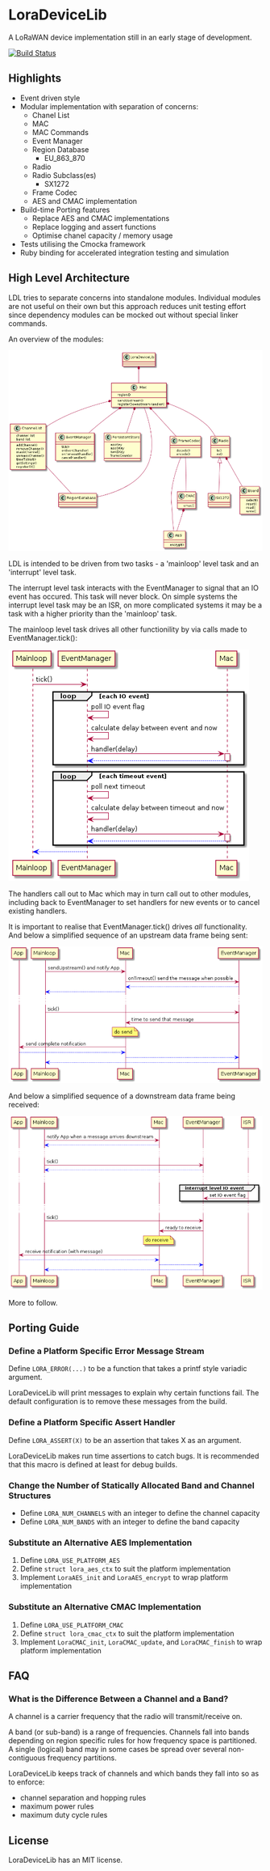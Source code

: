 LoraDeviceLib
=============

A LoRaWAN device implementation still in an early stage of development.

[![Build Status](https://travis-ci.org/cjhdev/lora_device_lib.svg?branch=master)](https://travis-ci.org/cjhdev/lora_device_lib)

## Highlights

- Event driven style
- Modular implementation with separation of concerns:
    - Chanel List
    - MAC
    - MAC Commands
    - Event Manager
    - Region Database
        - EU_863_870
    - Radio
    - Radio Subclass(es)
        - SX1272
    - Frame Codec
    - AES and CMAC implementation
- Build-time Porting features
    - Replace AES and CMAC implementations
    - Replace logging and assert functions
    - Optimise chanel capacity / memory usage
- Tests utilising the Cmocka framework
- Ruby binding for accelerated integration testing and simulation

## High Level Architecture

LDL tries to separate concerns into standalone modules. Individual modules are not useful
on their own but this approach reduces unit testing effort since dependency modules can be
mocked out without special linker commands.

An overview of the modules:

![image missing](doc/plantuml/modules.png "LoraDeviceLib Modules")

LDL is intended to be driven from two tasks - a 'mainloop' level task and an 'interrupt' level task.

The interrupt level task interacts with the EventManager to signal that an IO event has occured. This task will
never block. On simple systems the interrupt level task may be an ISR, on more complicated systems it may be a task with a higher priority
than the 'mainloop' task.

The mainloop level task drives all other functionility by via calls made to EventManager.tick():

![image missing](doc/plantuml/event_tick.png "EventManger Tick")

The handlers call out to Mac which may in turn call out to other modules, including back to EventManager
to set handlers for new events or to cancel existing handlers.

It is important to realise that EventManager.tick() drives _all_ functionality. And below a simplified sequence 
of an upstream data frame being sent:

![image missing](doc/plantuml/tick_upstream.png "Upstream")

And below a simplified sequence of a downstream data frame being received:

![image missing](doc/plantuml/tick_downstream.png "Downstream")

More to follow.

## Porting Guide

### Define a Platform Specific Error Message Stream

Define `LORA_ERROR(...)` to be a function that takes a printf style variadic argument.

LoraDeviceLib will print messages to explain why certain functions fail. The
default configuration is to remove these messages from the build.

### Define a Platform Specific Assert Handler

Define `LORA_ASSERT(X)` to be an assertion that takes X as an argument.

LoraDeviceLib makes run time assertions to catch bugs. It is recommended
that this macro is defined at least for debug builds.

### Change the Number of Statically Allocated Band and Channel Structures

- Define `LORA_NUM_CHANNELS` with an integer to define the channel capacity
- Define `LORA_NUM_BANDS` with an integer to define the band capacity

### Substitute an Alternative AES Implementation

1. Define `LORA_USE_PLATFORM_AES`
2. Define `struct lora_aes_ctx` to suit the platform implementation
3. Implement `LoraAES_init` and `LoraAES_encrypt` to wrap platform implementation

### Substitute an Alternative CMAC Implementation

1. Define `LORA_USE_PLATFORM_CMAC`
2. Define `struct lora_cmac_ctx` to suit the platform implementation
3. Implement `LoraCMAC_init`, `LoraCMAC_update`, and `LoraCMAC_finish` to wrap platform implementation

## FAQ

### What is the Difference Between a Channel and a Band?

A channel is a carrier frequency that the radio will transmit/receive on.

A band (or sub-band) is a range of frequencies. Channels fall into
bands depending on region specific rules for how frequency space is
partitioned. A single (logical) band may in some cases be spread over
several non-contiguous frequency partitions.

LoraDeviceLib keeps track of channels and which bands they fall into so as to enforce:

- channel separation and hopping rules
- maximum power rules
- maximum duty cycle rules

## License

LoraDeviceLib has an MIT license.

